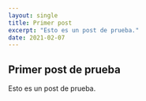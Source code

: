 ```yaml
---
layout: single
title: Primer post
excerpt: "Esto es un post de prueba."
date: 2021-02-07
---
```

## Primer post de prueba
Esto es un post de prueba.
